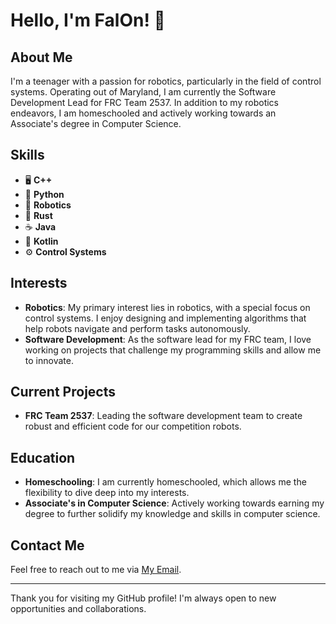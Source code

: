 # Hello, I'm FalOn! 👋

## About Me

I'm a teenager with a passion for robotics, particularly in the field of control systems. Operating out of Maryland, I am currently the Software Development Lead for FRC Team 2537. In addition to my robotics endeavors, I am homeschooled and actively working towards an Associate's degree in Computer Science.

## Skills

- 🖥️ **C++**
- 🐍 **Python**
- 🤖 **Robotics**
- 🦀 **Rust**
- ☕ **Java**
- 📱 **Kotlin**
- ⚙️ **Control Systems**

## Interests

- **Robotics**: My primary interest lies in robotics, with a special focus on control systems. I enjoy designing and implementing algorithms that help robots navigate and perform tasks autonomously.
- **Software Development**: As the software lead for my FRC team, I love working on projects that challenge my programming skills and allow me to innovate.

## Current Projects

- **FRC Team 2537**: Leading the software development team to create robust and efficient code for our competition robots.

## Education

- **Homeschooling**: I am currently homeschooled, which allows me the flexibility to dive deep into my interests.
- **Associate's in Computer Science**: Actively working towards earning my degree to further solidify my knowledge and skills in computer science.

## Contact Me

Feel free to reach out to me via [My Email](mailto:falon@team2537.com).

---

Thank you for visiting my GitHub profile! I'm always open to new opportunities and collaborations.
